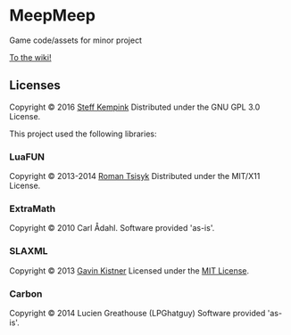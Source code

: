 # MeepMeep
Game code/assets for minor project

[To the wiki!](doc/README.md)


## Licenses
Copyright © 2016 [Steff Kempink](http://kempink.eu/)
Distributed under the GNU GPL 3.0 License.

This project used the following libraries:

### LuaFUN
Copyright © 2013-2014 [Roman Tsisyk](mailto:roman@tsisyk.com)
Distributed under the MIT/X11 License.

### ExtraMath
Copyright © 2010 Carl Ådahl.
Software provided 'as-is'.

### SLAXML
Copyright © 2013 [Gavin Kistner](mailto:!@phrogz.net)
Licensed under the [MIT License](http://opensource.org/licenses/MIT).

### Carbon
Copyright © 2014 Lucien Greathouse (LPGhatguy)
Software provided 'as-is'.

